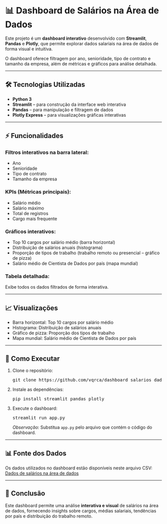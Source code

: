 
</head>
<body>

<h1>📊 Dashboard de Salários na Área de Dados</h1>

<p>Este projeto é um <strong>dashboard interativo</strong> desenvolvido com <strong>Streamlit</strong>, <strong>Pandas</strong> e <strong>Plotly</strong>, que permite explorar dados salariais na área de dados de forma visual e intuitiva.</p>

<p>O dashboard oferece filtragem por ano, senioridade, tipo de contrato e tamanho da empresa, além de métricas e gráficos para análise detalhada.</p>

<hr>

<h2>🛠 Tecnologias Utilizadas</h2>
<ul>
    <li><strong>Python 3</strong></li>
    <li><strong>Streamlit</strong> – para construção da interface web interativa</li>
    <li><strong>Pandas</strong> – para manipulação e filtragem de dados</li>
    <li><strong>Plotly Express</strong> – para visualizações gráficas interativas</li>
</ul>

<hr>

<h2>⚡ Funcionalidades</h2>

<h3>Filtros interativos na barra lateral:</h3>
<ul>
    <li>Ano</li>
    <li>Senioridade</li>
    <li>Tipo de contrato</li>
    <li>Tamanho da empresa</li>
</ul>

<h3>KPIs (Métricas principais):</h3>
<ul>
    <li>Salário médio</li>
    <li>Salário máximo</li>
    <li>Total de registros</li>
    <li>Cargo mais frequente</li>
</ul>

<h3>Gráficos interativos:</h3>
<ul>
    <li>Top 10 cargos por salário médio (barra horizontal)</li>
    <li>Distribuição de salários anuais (histograma)</li>
    <li>Proporção de tipos de trabalho (trabalho remoto ou presencial – gráfico de pizza)</li>
    <li>Salário médio de Cientista de Dados por país (mapa mundial)</li>
</ul>

<h3>Tabela detalhada:</h3>
<p>Exibe todos os dados filtrados de forma interativa.</p>

<hr>

<h2>📈 Visualizações</h2>
<ul>
    <li>Barra horizontal: Top 10 cargos por salário médio</li>
    <li>Histograma: Distribuição de salários anuais</li>
    <li>Gráfico de pizza: Proporção dos tipos de trabalho</li>
    <li>Mapa mundial: Salário médio de Cientista de Dados por país</li>
</ul>

<hr>

<h2>🚀 Como Executar</h2>
<ol>
    <li>Clone o repositório:
        <pre>git clone https://github.com/vqrca/dashboard_salarios_dados.git</pre>
    </li>
    <li>Instale as dependências:
        <pre>pip install streamlit pandas plotly</pre>
    </li>
    <li>Execute o dashboard:
        <pre>streamlit run app.py</pre>
        <p><em>Observação:</em> Substitua <code>app.py</code> pelo arquivo que contém o código do dashboard.</p>
    </li>
</ol>

<hr>

<h2>📊 Fonte dos Dados</h2>
<p>Os dados utilizados no dashboard estão disponíveis neste arquivo CSV:  
<a href="https://raw.githubusercontent.com/vqrca/dashboard_salarios_dados/refs/heads/main/dados-imersao-final.csv" target="_blank">Dados de salários na área de dados</a></p>

<hr>

<h2>📝 Conclusão</h2>
<p>Este dashboard permite uma análise <strong>interativa e visual</strong> de salários na área de dados, fornecendo insights sobre cargos, médias salariais, tendências por país e distribuição do trabalho remoto.</p>


